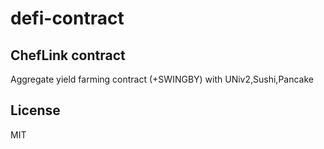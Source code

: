 # defi-contract

## ChefLink contract
Aggregate yield farming contract (+SWINGBY) with UNiv2,Sushi,Pancake 

## License
MIT
